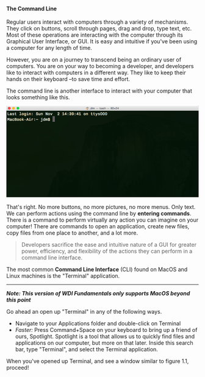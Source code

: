 #### The Command Line

Regular users interact with computers through a variety of mechanisms. They click on buttons, scroll through pages, drag and drop, type text, etc. Most of these operations are interacting with the computer through its Graphical User
Interface, or GUI. It is easy and intuitive if you've been using a computer for any length of time.

However, you are on a journey to transcend being an ordinary user of computers.
You are on your way to becoming a developer, and developers like to interact
with computers in a different way. They like to keep their hands on their keyboard –to save time and effort.

The command line is another interface to interact with your computer that looks
something like this.

![Command line](../images/command_line.png)

That's right. No more buttons, no more pictures, no more menus. Only text. We
can perform actions using the command line by **entering commands**. There
is a command to perform virtually any action you can imagine on your computer!
There are commands to open an application, create new files, copy files from
one place to another, and a lot more.

> Developers sacrifice the ease and intuitive nature of a GUI for greater power, efficiency, and flexibility of the actions they can perform in a command line interface.

The most common **Command Line Interface** (CLI) found on MacOS and Linux
machines is the "Terminal" application.

----

***Note: This version of WDI Fundamentals only supports MacOS beyond this point***

Go ahead an open up "Terminal" in any of the following ways.

* Navigate to your Applications folder and double-click on Terminal
* *Faster:* Press Command+Space on your keyboard to bring up a friend of ours, Spotlight.
  Spotlight is a tool that allows us to quickly find files and applications on
  our computer, but more on that later. Inside this search bar, type "Terminal",
  and select the Terminal application.

When you've opened up Terminal, and see a window similar to figure 1.1, proceed!
